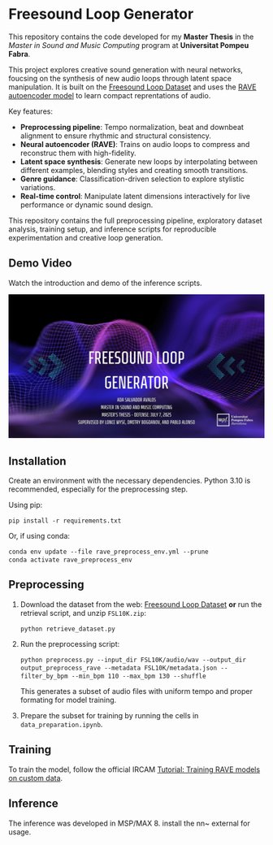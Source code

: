 # Freesound Loop Generator
This repository contains the code developed for my **Master Thesis** in the *Master in Sound and Music Computing* program at **Universitat Pompeu Fabra**.  

This project explores creative sound generation with neural networks, foucsing on the synthesis of new audio loops through latent space manipulation. It is built on the [Freesound Loop Dataset](https://zenodo.org/records/3967852) and uses the [RAVE autoencoder model](https://github.com/acids-ircam/RAVE) to learn compact reprentations of audio.

Key features:
- **Preprocessing pipeline**: Tempo normalization, beat and downbeat alignment to ensure rhythmic and structural consistency.
- **Neural autoencoder (RAVE)**: Trains on audio loops to compress and reconstruc them with high-fidelity.
- **Latent space synthesis**: Generate new loops by interpolating between different examples, blending styles and creating smooth transitions.
- **Genre guidance**: Classification-driven selection to explore stylistic variations.
- **Real-time control**: Manipulate latent dimensions interactively for live performance or dynamic sound design.

This repository contains the full preprocessing pipeline, exploratory dataset analysis, training setup, and inference scripts for reproducible experimentation and creative loop generation. 

## Demo Video
Watch the introduction and demo of the inference scripts.

[![Demo Video](Master_Thesis_Presentation_AdaSalvador.jpg)](https://www.youtube.com/watch?v=28W14f0ROkA)


## Installation
Create an environment with the necessary dependencies. Python 3.10 is recommended, especially for the preprocessing step.

Using pip: 
```
pip install -r requirements.txt
```

Or, if using conda:
```
conda env update --file rave_preprocess_env.yml --prune
conda activate rave_preprocess_env
```

## Preprocessing

1. Download the dataset from the web: [Freesound Loop Dataset](https://zenodo.org/records/3967852)  **or** run the retrieval script, and unzip `FSL10K.zip`:

    ````
    python retrieve_dataset.py
    ````

2. Run the preprocessing script:

    ````
    python preprocess.py --input_dir FSL10K/audio/wav --output_dir output_preprocess_rave --metadata FSL10K/metadata.json --filter_by_bpm --min_bpm 110 --max_bpm 130 --shuffle
    ````
    This generates a subset of audio files with uniform tempo and proper formating for model training. 

3. Prepare the subset for training by running the cells in `data_preparation.ipynb`.


## Training

To train the model, follow the official IRCAM [Tutorial: Training RAVE models on custom data](https://forum.ircam.fr/article/detail/training-rave-models-on-custom-data/).

## Inference

The inference was developed in MSP/MAX 8. install the nn~ external for usage.